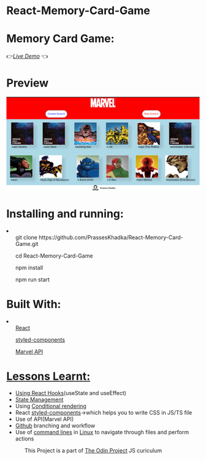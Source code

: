 # React-Memory-Card-Game
<h1>Memory Card Game:</h1>
 👉<a href='https://prasseskhadka.github.io/React-Memory-Card-Game/' target='_blank'><i>Live Demo</i></a> 👈

<h1>Preview</h1>
<img src='memory_card_screenshot.png'></img>

<h1>Installing and running:</h1>
<li>
    <ol>git clone https://github.com/PrassesKhadka/React-Memory-Card-Game.git</ol>
    <ol>cd React-Memory-Card-Game</ol>
    <ol>npm install</ol>
    <ol>npm run start</ol>
</li>

<h1>Built With:</h1>
<li>
    <ol><a href='https://react.dev/' target="_blank">React</a></ol>
    <ol><a href='https://styled-components.com/' target="_blank">styled-components</a></ol>
    <ol><a href='https://developer.marvel.com/' target="_blank">Marvel API</ol>
</li>

<h1>Lessons Learnt:</h1>
<ul>
    <li>Using React <a href='https://www.theodinproject.com/lessons/node-path-javascript-hooks' target="_blank">Hooks</a>(useState and useEffect)</li>
    <li><a href='https://www.theodinproject.com/lessons/node-path-javascript-state-and-props' target="_blank">State Management</a></li>
    <li>Using <a href='https://react.dev/learn/conditional-rendering' target="_blank">Conditional rendering</a></li>
    <li>React <a href='https://styled-components.com/' target="_blank">styled-components</a>->which helps you to write CSS in JS/TS file</li>
    <li>Use of API(Marvel API)</li>
    <li><a href='https://www.theodinproject.com/lessons/javascript-using-git-in-the-real-world' target="_blank">Github</a> branching and workflow</li>
    <li>Use of <a href='https://www.theodinproject.com/lessons/foundations-command-line-basics' target="_blank">command lines</a> in <a href='https://www.theodinproject.com/lessons/foundations-installations' target="_blank">Linux</a> to navigate through files and perform actions</li>
<ul>

<p>This Project is a part of <a href='https://www.theodinproject.com/lessons/node-path-javascript-memory-card' target="_blank">The Odin Project</a> JS curiculum</p>